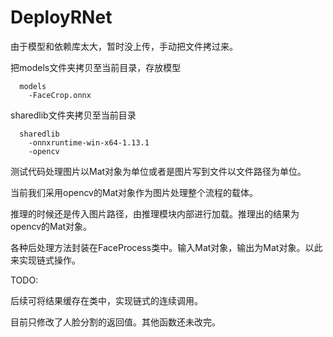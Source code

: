 # DeployRNet
由于模型和依赖库太大，暂时没上传，手动把文件拷过来。

把models文件夹拷贝至当前目录，存放模型
```
  models
    -FaceCrop.onnx
```
sharedlib文件夹拷贝至当前目录
```
  sharedlib
    -onnxruntime-win-x64-1.13.1
    -opencv
```

测试代码处理图片以Mat对象为单位或者是图片写到文件以文件路径为单位。

当前我们采用opencv的Mat对象作为图片处理整个流程的载体。

推理的时候还是传入图片路径，由推理模块内部进行加载。推理出的结果为opencv的Mat对象。

各种后处理方法封装在FaceProcess类中。输入Mat对象，输出为Mat对象。以此来实现链式操作。


TODO:

后续可将结果缓存在类中，实现链式的连续调用。 

目前只修改了人脸分割的返回值。其他函数还未改完。
